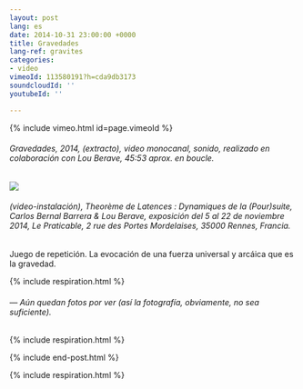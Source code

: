 ```yaml
---
layout: post
lang: es
date: 2014-10-31 23:00:00 +0000
title: Gravedades
lang-ref: gravites
categories:
- video
vimeoId: 113580191?h=cda9db3173
soundcloudId: ''
youtubeId: ''

---
```

{% include vimeo.html id=page.vimeoId %}

###### _Gravedades_, 2014, (extracto), video monocanal, sonido, realizado en colaboración con Lou Berave, 45:53 aprox. en boucle.

![](/mepierdoparaver/imgs/carlos-bernal-et-eva-reboul-gravites-6-up.jpg)

###### (video-instalación), _Theorème de Latences : Dynamiques de la (Pour)suite_, Carlos Bernal Barrera & Lou Berave, exposición del 5 al 22 de noviembre 2014, Le Praticable, 2 rue des Portes Mordelaises, 35000 Rennes, Francia.

Juego de repetición. La evocación de una fuerza universal y arcáica que es la gravedad.

{% include respiration.html %}

###### — _Aún quedan fotos por ver (así la fotografía, obviamente, no sea suficiente)._

{% include respiration.html %}

{% include end-post.html %}

{% include respiration.html %}